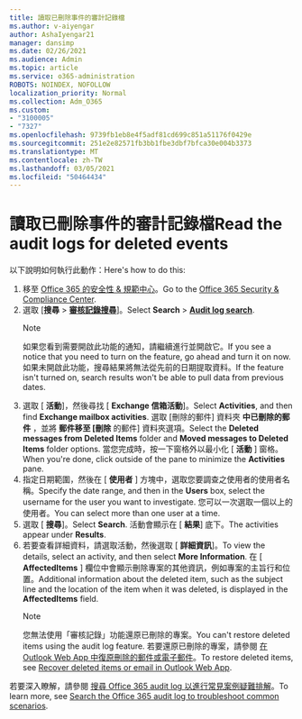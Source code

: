 ```yaml
---
title: 讀取已刪除事件的審計記錄檔
ms.author: v-aiyengar
author: AshaIyengar21
manager: dansimp
ms.date: 02/26/2021
ms.audience: Admin
ms.topic: article
ms.service: o365-administration
ROBOTS: NOINDEX, NOFOLLOW
localization_priority: Normal
ms.collection: Adm_O365
ms.custom:
- "3100005"
- "7327"
ms.openlocfilehash: 9739fb1eb8e4f5adf81cd699c851a51176f0429e
ms.sourcegitcommit: 251e2e82571fb3bb1fbe3dbf7bfca30e004b3373
ms.translationtype: MT
ms.contentlocale: zh-TW
ms.lasthandoff: 03/05/2021
ms.locfileid: "50464434"
---
```

# <a name="read-the-audit-logs-for-deleted-events"></a><span data-ttu-id="7d795-102">讀取已刪除事件的審計記錄檔</span><span class="sxs-lookup"><span data-stu-id="7d795-102">Read the audit logs for deleted events</span></span>

<span data-ttu-id="7d795-103">以下說明如何執行此動作：</span><span class="sxs-lookup"><span data-stu-id="7d795-103">Here's how to do this:</span></span>

1. <span data-ttu-id="7d795-104">移至 [Office 365 的安全性 & 規範中心](https://go.microsoft.com/fwlink/p/?linkid=2077143)。</span><span class="sxs-lookup"><span data-stu-id="7d795-104">Go to the [Office 365 Security & Compliance Center](https://go.microsoft.com/fwlink/p/?linkid=2077143).</span></span>
1. <span data-ttu-id="7d795-105">選取 [**搜尋**  >  [**審核記錄搜尋**](https://go.microsoft.com/fwlink/?linkid=2103759)]。</span><span class="sxs-lookup"><span data-stu-id="7d795-105">Select **Search** > [**Audit log search**](https://go.microsoft.com/fwlink/?linkid=2103759).</span></span>
    > [!NOTE]
    > <span data-ttu-id="7d795-106">如果您看到需要開啟此功能的通知，請繼續進行並開啟它。</span><span class="sxs-lookup"><span data-stu-id="7d795-106">If you see a notice that you need to turn on the feature, go ahead and turn it on now.</span></span> <span data-ttu-id="7d795-107">如果未開啟此功能，搜尋結果將無法從先前的日期提取資料。</span><span class="sxs-lookup"><span data-stu-id="7d795-107">If the feature isn't turned on, search results won't be able to pull data from previous dates.</span></span>
1. <span data-ttu-id="7d795-108">選取 [ **活動**]，然後尋找 [ **Exchange 信箱活動**]。</span><span class="sxs-lookup"><span data-stu-id="7d795-108">Select **Activities**, and then find **Exchange mailbox activities**.</span></span> <span data-ttu-id="7d795-109">選取 [刪除的郵件] 資料夾 **中已刪除的郵件** ，並將 **郵件移至 [刪除** 的郵件] 資料夾選項。</span><span class="sxs-lookup"><span data-stu-id="7d795-109">Select the **Deleted messages from Deleted Items** folder and **Moved messages to Deleted Items** folder options.</span></span> <span data-ttu-id="7d795-110">當您完成時，按一下窗格外以最小化 [ **活動** ] 窗格。</span><span class="sxs-lookup"><span data-stu-id="7d795-110">When you're done, click outside of the pane to minimize the **Activities** pane.</span></span>
1. <span data-ttu-id="7d795-111">指定日期範圍，然後在 [ **使用者** ] 方塊中，選取您要調查之使用者的使用者名稱。</span><span class="sxs-lookup"><span data-stu-id="7d795-111">Specify the date range, and then in the **Users** box, select the username for the user you want to investigate.</span></span> <span data-ttu-id="7d795-112">您可以一次選取一個以上的使用者。</span><span class="sxs-lookup"><span data-stu-id="7d795-112">You can select more than one user at a time.</span></span>
1. <span data-ttu-id="7d795-113">選取 [ **搜尋**]。</span><span class="sxs-lookup"><span data-stu-id="7d795-113">Select **Search**.</span></span> <span data-ttu-id="7d795-114">活動會顯示在 [ **結果**] 底下。</span><span class="sxs-lookup"><span data-stu-id="7d795-114">The activities appear under **Results**.</span></span>
1. <span data-ttu-id="7d795-115">若要查看詳細資料，請選取活動，然後選取 [ **詳細資訊**]。</span><span class="sxs-lookup"><span data-stu-id="7d795-115">To view the details, select an activity, and then select **More Information**.</span></span> <span data-ttu-id="7d795-116">在 [ **AffectedItems** ] 欄位中會顯示刪除專案的其他資訊，例如專案的主旨行和位置。</span><span class="sxs-lookup"><span data-stu-id="7d795-116">Additional information about the deleted item, such as the subject line and the location of the item when it was deleted, is displayed in the **AffectedItems** field.</span></span>
    > [!NOTE]
    > <span data-ttu-id="7d795-117">您無法使用「審核記錄」功能還原已刪除的專案。</span><span class="sxs-lookup"><span data-stu-id="7d795-117">You can't restore deleted items using the audit log feature.</span></span> <span data-ttu-id="7d795-118">若要還原已刪除的專案，請參閱 [在 Outlook Web App 中復原刪除的郵件或電子郵件](https://go.microsoft.com/fwlink/?linkid=2103759)。</span><span class="sxs-lookup"><span data-stu-id="7d795-118">To restore deleted items, see [Recover deleted items or email in Outlook Web App](https://go.microsoft.com/fwlink/?linkid=2103759).</span></span>

<span data-ttu-id="7d795-119">若要深入瞭解，請參閱 [搜尋 Office 365 audit log 以進行常見案例疑難排解](https://go.microsoft.com/fwlink/?linkid=2103944)。</span><span class="sxs-lookup"><span data-stu-id="7d795-119">To learn more, see [Search the Office 365 audit log to troubleshoot common scenarios](https://go.microsoft.com/fwlink/?linkid=2103944).</span></span>
